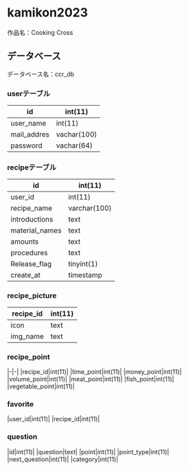 # kamikon2023

作品名：Cooking Cross


## データベース
データベース名：ccr_db

### userテーブル

|id|int(11)|
|-|-|
|user_name|int(11)|
|mail_addres|vachar(100)|
|password|vachar(64)|

### recipeテーブル

|id|int(11)|
|-|-|
|user_id|int(11)|
|recipe_name|varchar(100)|
|introductions|text|
|material_names|text|
|amounts|text|
|procedures|text|
|Release_flag|tinyint(1)|
|create_at|timestamp|

### recipe_picture

|recipe_id|int(11)|
|-|-|
|icon|text|
|img_name|text|

### recipe_point
|-|-|
|recipe_id|int(11)|
|time_point|int(11)|
|money_point|int(11)|
|volume_point|int(11)|
|meat_point|int(11)|
|fish_point|int(11)|
|vegetable_point|int(11)|

### favorite
|user_id|int(11)|
|recipe_id|int(11)|

### question
|id|int(11)|
|question|text|
|point|int(11)|
|point_type|int(11)|
|next_question|int(11)|
|category|int(11)|

